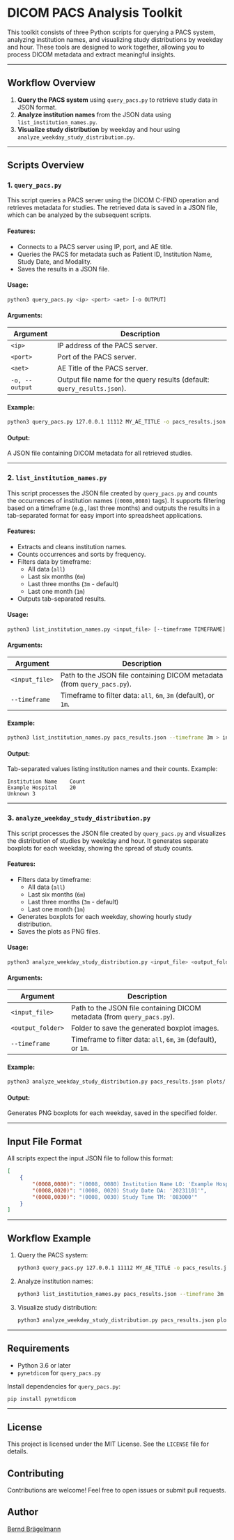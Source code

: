 # DICOM PACS Analysis Toolkit

This toolkit consists of three Python scripts for querying a PACS system, analyzing institution names, and visualizing study distributions by weekday and hour. These tools are designed to work together, allowing you to process DICOM metadata and extract meaningful insights.

---

## Workflow Overview

1. **Query the PACS system** using `query_pacs.py` to retrieve study data in JSON format.
2. **Analyze institution names** from the JSON data using `list_institution_names.py`.
3. **Visualize study distribution** by weekday and hour using `analyze_weekday_study_distribution.py`.

---

## Scripts Overview

### 1. `query_pacs.py`

This script queries a PACS server using the DICOM C-FIND operation and retrieves metadata for studies. The retrieved data is saved in a JSON file, which can be analyzed by the subsequent scripts.

#### Features:
- Connects to a PACS server using IP, port, and AE title.
- Queries the PACS for metadata such as Patient ID, Institution Name, Study Date, and Modality.
- Saves the results in a JSON file.

#### Usage:
```bash
python3 query_pacs.py <ip> <port> <aet> [-o OUTPUT]
```

#### Arguments:
| Argument        | Description                                                                                       |
|------------------|---------------------------------------------------------------------------------------------------|
| `<ip>`           | IP address of the PACS server.                                                                   |
| `<port>`         | Port of the PACS server.                                                                         |
| `<aet>`          | AE Title of the PACS server.                                                                     |
| `-o, --output`   | Output file name for the query results (default: `query_results.json`).                           |

#### Example:
```bash
python3 query_pacs.py 127.0.0.1 11112 MY_AE_TITLE -o pacs_results.json
```

#### Output:
A JSON file containing DICOM metadata for all retrieved studies.

---

### 2. `list_institution_names.py`

This script processes the JSON file created by `query_pacs.py` and counts the occurrences of institution names (`(0008,0080)` tags). It supports filtering based on a timeframe (e.g., last three months) and outputs the results in a tab-separated format for easy import into spreadsheet applications.

#### Features:
- Extracts and cleans institution names.
- Counts occurrences and sorts by frequency.
- Filters data by timeframe:
  - All data (`all`)
  - Last six months (`6m`)
  - Last three months (`3m` - default)
  - Last one month (`1m`)
- Outputs tab-separated results.

#### Usage:
```bash
python3 list_institution_names.py <input_file> [--timeframe TIMEFRAME]
```

#### Arguments:
| Argument          | Description                                                                                     |
|--------------------|-------------------------------------------------------------------------------------------------|
| `<input_file>`     | Path to the JSON file containing DICOM metadata (from `query_pacs.py`).                         |
| `--timeframe`      | Timeframe to filter data: `all`, `6m`, `3m` (default), or `1m`.                                 |

#### Example:
```bash
python3 list_institution_names.py pacs_results.json --timeframe 3m > institutions.tsv
```

#### Output:
Tab-separated values listing institution names and their counts. Example:
```
Institution Name	Count
Example Hospital	20
Unknown	3
```

---

### 3. `analyze_weekday_study_distribution.py`

This script processes the JSON file created by `query_pacs.py` and visualizes the distribution of studies by weekday and hour. It generates separate boxplots for each weekday, showing the spread of study counts.

#### Features:
- Filters data by timeframe:
  - All data (`all`)
  - Last six months (`6m`)
  - Last three months (`3m` - default)
  - Last one month (`1m`)
- Generates boxplots for each weekday, showing hourly study distribution.
- Saves the plots as PNG files.

#### Usage:
```bash
python3 analyze_weekday_study_distribution.py <input_file> <output_folder> [--timeframe TIMEFRAME]
```

#### Arguments:
| Argument          | Description                                                                                     |
|--------------------|-------------------------------------------------------------------------------------------------|
| `<input_file>`     | Path to the JSON file containing DICOM metadata (from `query_pacs.py`).                         |
| `<output_folder>`  | Folder to save the generated boxplot images.                                                    |
| `--timeframe`      | Timeframe to filter data: `all`, `6m`, `3m` (default), or `1m`.                                 |

#### Example:
```bash
python3 analyze_weekday_study_distribution.py pacs_results.json plots/ --timeframe 3m
```

#### Output:
Generates PNG boxplots for each weekday, saved in the specified folder.

---

## Input File Format

All scripts expect the input JSON file to follow this format:
```json
[
    {
        "(0008,0080)": "(0008, 0080) Institution Name LO: 'Example Hospital'",
        "(0008,0020)": "(0008, 0020) Study Date DA: '20231101'",
        "(0008,0030)": "(0008, 0030) Study Time TM: '083000'"
    }
]
```

---

## Workflow Example

1. Query the PACS system:
   ```bash
   python3 query_pacs.py 127.0.0.1 11112 MY_AE_TITLE -o pacs_results.json
   ```

2. Analyze institution names:
   ```bash
   python3 list_institution_names.py pacs_results.json --timeframe 3m > institutions.tsv
   ```

3. Visualize study distribution:
   ```bash
   python3 analyze_weekday_study_distribution.py pacs_results.json plots/ --timeframe 3m
   ```

---

## Requirements

- Python 3.6 or later
- `pynetdicom` for `query_pacs.py`

Install dependencies for `query_pacs.py`:
```bash
pip install pynetdicom
```

---

## License

This project is licensed under the MIT License. See the `LICENSE` file for details.

## Contributing

Contributions are welcome! Feel free to open issues or submit pull requests.

## Author

[Bernd Brägelmann](https://berndbraegelmann.de/)
